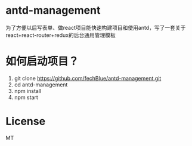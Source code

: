 # antd-management
为了方便以后写表单、做react项目能快速构建项目和使用antd，写了一套关于react+react-router+redux的后台通用管理模板
# 如何启动项目？
1. git clone https://github.com/fechBlue/antd-management.git
2. cd antd-management
3. npm install
4. npm start
# License
MT